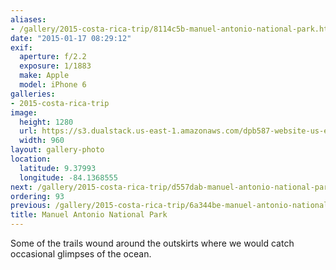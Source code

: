 ```yaml
---
aliases:
- /gallery/2015-costa-rica-trip/8114c5b-manuel-antonio-national-park.html
date: "2015-01-17 08:29:12"
exif:
  aperture: f/2.2
  exposure: 1/1883
  make: Apple
  model: iPhone 6
galleries:
- 2015-costa-rica-trip
image:
  height: 1280
  url: https://s3.dualstack.us-east-1.amazonaws.com/dpb587-website-us-east-1/asset/gallery/2015-costa-rica-trip/8114c5b-manuel-antonio-national-park~1280.jpg
  width: 960
layout: gallery-photo
location:
  latitude: 9.37993
  longitude: -84.1368555
next: /gallery/2015-costa-rica-trip/d557dab-manuel-antonio-national-park
ordering: 93
previous: /gallery/2015-costa-rica-trip/6a344be-manuel-antonio-national-park
title: Manuel Antonio National Park
---
```


Some of the trails wound around the outskirts where we would catch occasional glimpses of the ocean.
